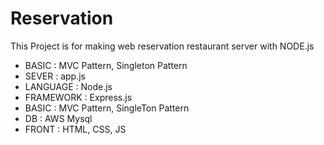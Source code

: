 # Reservation
This Project is for making web reservation restaurant server with NODE.js

- BASIC : MVC Pattern, Singleton Pattern
- SEVER : app.js
- LANGUAGE : Node.js
- FRAMEWORK : Express.js
- BASIC : MVC Pattern, SingleTon Pattern
- DB : AWS Mysql
- FRONT : HTML, CSS, JS
